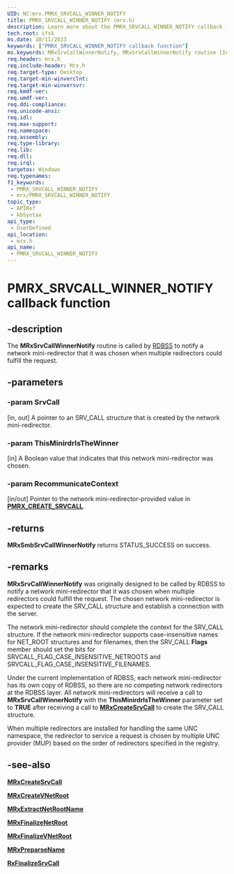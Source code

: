 ```yaml
---
UID: NC:mrx.PMRX_SRVCALL_WINNER_NOTIFY
title: PMRX_SRVCALL_WINNER_NOTIFY (mrx.h)
description: Learn more about the PMRX_SRVCALL_WINNER_NOTIFY callback function.
tech.root: ifsk
ms.date: 10/11/2023
keywords: ["PMRX_SRVCALL_WINNER_NOTIFY callback function"]
ms.keywords: MRxSrvCallWinnerNotify, MRxSrvCallWinnerNotify routine [Installable File System Drivers], PMRX_SRVCALL_WINNER_NOTIFY, ifsk.mrxsrvcallwinnernotify, mrx/MRxSrvCallWinnerNotify, mrxref_32054fb8-84ca-407a-ab65-90feee16041d.xml
req.header: mrx.h
req.include-header: Mrx.h
req.target-type: Desktop
req.target-min-winverclnt: 
req.target-min-winversvr: 
req.kmdf-ver: 
req.umdf-ver: 
req.ddi-compliance: 
req.unicode-ansi: 
req.idl: 
req.max-support: 
req.namespace: 
req.assembly: 
req.type-library: 
req.lib: 
req.dll: 
req.irql: 
targetos: Windows
req.typenames: 
f1_keywords:
 - PMRX_SRVCALL_WINNER_NOTIFY
 - mrx/PMRX_SRVCALL_WINNER_NOTIFY
topic_type:
 - APIRef
 - kbSyntax
api_type:
 - UserDefined
api_location:
 - mrx.h
api_name:
 - PMRX_SRVCALL_WINNER_NOTIFY
---
```


# PMRX_SRVCALL_WINNER_NOTIFY callback function

## -description

The **MRxSrvCallWinnerNotify** routine is called by [RDBSS](/windows-hardware/drivers/ifs/the-rdbss-driver-and-library) to notify a network mini-redirector that it was chosen when multiple redirectors could fulfill the request.

## -parameters

### -param SrvCall

[in, out] A pointer to an SRV_CALL structure that is created by the network mini-redirector.

### -param ThisMinirdrIsTheWinner

[in] A Boolean value that indicates that this network mini-redirector was chosen.

### -param RecommunicateContext

[in/out] Pointer to the network mini-redirector-provided value in [**PMRX_CREATE_SRVCALL**](nc-mrx-pmrx_create_srvcall.md).

## -returns

**MRxSmbSrvCallWinnerNotify** returns STATUS_SUCCESS on success.

## -remarks

**MRxSrvCallWinnerNotify** was originally designed to be called by RDBSS to notify a network mini-redirector that it was chosen when multiple redirectors could fulfill the request. The chosen network mini-redirector is expected to create the SRV_CALL structure and establish a connection with the server.

The network mini-redirector should complete the context for the SRV_CALL structure. If the network mini-redirector supports case-insensitive names for NET_ROOT structures and for filenames, then the SRV_CALL **Flags** member should set the bits for SRVCALL_FLAG_CASE_INSENSITIVE_NETROOTS and SRVCALL_FLAG_CASE_INSENSITIVE_FILENAMES.

Under the current implementation of RDBSS, each network mini-redirector has its own copy of RDBSS, so there are no competing network redirectors at the RDBSS layer. All network mini-redirectors will receive a call to **MRxSrvCallWinnerNotify** with the **ThisMinirdrIsTheWinner** parameter set to **TRUE** after receiving a call to [**MRxCreateSrvCall**](nc-mrx-pmrx_create_srvcall.md) to create the SRV_CALL structure.

When multiple redirectors are installed for handling the same UNC namespace, the redirector to service a request is chosen by multiple UNC provider (MUP) based on the order of redirectors specified in the registry.

## -see-also

[**MRxCreateSrvCall**](nc-mrx-pmrx_create_srvcall.md)

[**MRxCreateVNetRoot**](nc-mrx-pmrx_create_v_net_root.md)

[**MRxExtractNetRootName**](nc-mrx-pmrx_extract_netroot_name.md)

[**MRxFinalizeNetRoot**](nc-mrx-pmrx_finalize_net_root_calldown.md)

[**MRxFinalizeVNetRoot**](nc-mrx-pmrx_finalize_v_net_root_calldown.md)

[**MRxPreparseName**](nc-mrx-pmrx_preparse_name.md)

[**RxFinalizeSrvCall**](../fcb/nf-fcb-rxfinalizesrvcall.md)
